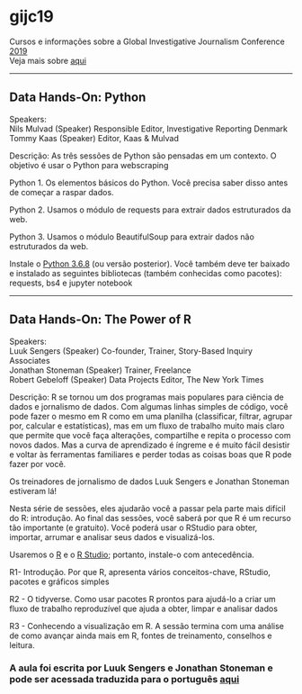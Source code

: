 # gijc19
Cursos e informações sobre a Global Investigative Journalism Conference [2019](https://gijc2019.org/)<br>
Veja mais sobre [aqui](https://www.abraji.org.br/help-desk/dicas-da-abraji-sobre-a-gijc-conferencia-global-de-jornalismo-investigativo)

----
## Data Hands-On: Python

Speakers:<br>
Nils Mulvad (Speaker) Responsible Editor, Investigative Reporting Denmark<br>
Tommy Kaas (Speaker) Editor, Kaas & Mulvad<br>

Descrição:
As três sessões de Python são pensadas em um contexto.
O objetivo é usar o Python para webscraping

Python 1. Os elementos básicos do Python. Você precisa saber disso antes de começar a raspar dados.

Python 2. Usamos o módulo de requests para extrair dados estruturados da web.

Python 3. Usamos o módulo BeautifulSoup para extrair dados não estruturados da web.

Instale o [Python 3.6.8](https://www.python.org/)
 (ou versão posterior). Você também deve ter baixado e instalado as seguintes bibliotecas (também conhecidas como pacotes): requests, bs4 e jupyter notebook

----
## Data Hands-On: The Power of R

Speakers:<br>
Luuk Sengers (Speaker) Co-founder, Trainer, Story-Based Inquiry Associates<br>
Jonathan Stoneman (Speaker) Trainer, Freelance<br>
Robert Gebeloff (Speaker) Data Projects Editor, The New York Times

Descrição:
R se tornou um dos programas mais populares para ciência de dados e jornalismo de dados. Com algumas linhas simples de código, você pode fazer o mesmo em R como em uma planilha (classificar, filtrar, agrupar por, calcular e estatísticas), mas em um fluxo de trabalho muito mais claro que permite que você faça alterações, compartilhe e repita o processo com novos dados. Mas a curva de aprendizado é íngreme e é muito fácil desistir e voltar às ferramentas familiares e perder todas as coisas boas que R pode fazer por você.

Os treinadores de jornalismo de dados Luuk Sengers e Jonathan Stoneman estiveram lá!

Nesta série de sessões, eles ajudarão você a passar pela parte mais difícil do R: introdução.
Ao final das sessões, você saberá por que R é um recurso tão importante (e gratuito). Você poderá usar o RStudio para obter, importar, arrumar e analisar seus dados e visualizá-los.

Usaremos o [R](https://www.r-project.org/) e o [R Studio](https://rstudio.com/); portanto, instale-o com antecedência. 

R1- Introdução. Por que R, apresenta vários conceitos-chave, RStudio, pacotes e gráficos simples

R2 - O tidyverse. Como usar pacotes R prontos para ajudá-lo a criar um fluxo de trabalho reproduzível que ajuda a obter, limpar e analisar dados

R3 - Conhecendo a visualização em R. A sessão termina com uma análise de como avançar ainda mais em R, fontes de treinamento, conselhos e leitura.

### A aula foi escrita por Luuk Sengers e Jonathan Stoneman e pode ser acessada traduzida para o português [aqui](https://drive.google.com/file/d/1HIX2nHbuEWWc40DSmcGRrxvyw0iwn-xc/view?usp=sharing)
